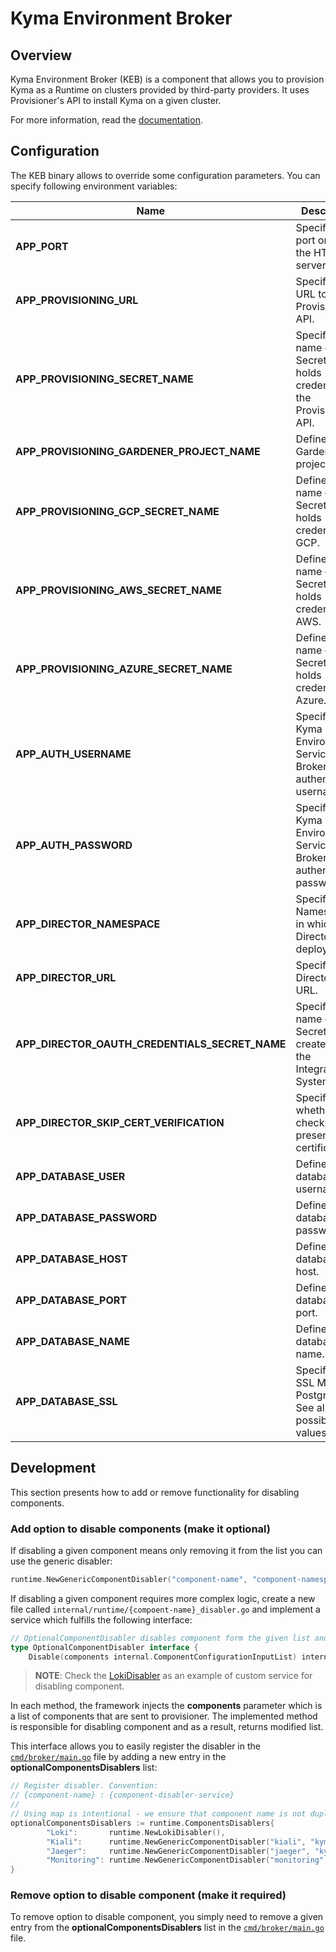 # Kyma Environment Broker

## Overview

Kyma Environment Broker (KEB) is a component that allows you to provision Kyma as a Runtime on clusters provided by third-party providers. It uses Provisioner's API to install Kyma on a given cluster.

For more information, read the [documentation](../../docs/kyma-environment-broker).


## Configuration

The KEB binary allows to override some configuration parameters. You can specify following environment variables:

| Name | Description | Default value |
|-----|---------|:--------:|
| **APP_PORT** | Specifies the port on which the HTTP server listens. | `8080` |
| **APP_PROVISIONING_URL** | Specifies a URL to the Provisioner's API. | None |
| **APP_PROVISIONING_SECRET_NAME** | Specifies the name of the Secret which holds credentials to the Provisioner's API. | None |
| **APP_PROVISIONING_GARDENER_PROJECT_NAME** | Defines the Gardener project name. | `true` |
| **APP_PROVISIONING_GCP_SECRET_NAME** | Defines the name of the Secret which holds credentials to GCP. | None |
| **APP_PROVISIONING_AWS_SECRET_NAME** | Defines the name of the Secret which holds credentials to AWS. | None |
| **APP_PROVISIONING_AZURE_SECRET_NAME** | Defines the name of the Secret which holds credentials to Azure. | None |
| **APP_AUTH_USERNAME** | Specifies the Kyma Environment Service Broker authentication username. | None |
| **APP_AUTH_PASSWORD** | Specifies the Kyma Environment Service Broker authentication password. | None |
| **APP_DIRECTOR_NAMESPACE** | Specifies the Namespace in which Director is deployed. | `compass-system` |
| **APP_DIRECTOR_URL** | Specifies the Director's URL. | `http://compass-director.compass-system.svc.cluster.local:3000/graphql` |
| **APP_DIRECTOR_OAUTH_CREDENTIALS_SECRET_NAME** | Specifies the name of the Secret created by the Integration System. | `compass-kyma-environment-broker-credentials` |
| **APP_DIRECTOR_SKIP_CERT_VERIFICATION** | Specifies whether TLS checks the presented certificates. | `false` |
| **APP_DATABASE_USER** | Defines the database username. | `postgres` |
| **APP_DATABASE_PASSWORD** | Defines the database user password. | `password` |
| **APP_DATABASE_HOST** | Defines the database host. | `localhost` |
| **APP_DATABASE_PORT** | Defines the database port. | `5432` |
| **APP_DATABASE_NAME** | Defines the database name. | `broker` |
| **APP_DATABASE_SSL** | Specifies the SSL Mode for PostgrSQL. See all the possible values [here](https://www.postgresql.org/docs/9.1/libpq-ssl.html).  | `disable`|


## Development

This section presents how to add or remove functionality for disabling components.

### Add option to disable components (make it optional) 

If disabling a given component means only removing it from the list you can use the generic disabler:
  
```go
runtime.NewGenericComponentDisabler("component-name", "component-namespace")
``` 

If disabling a given component requires more complex logic, create a new file called `internal/runtime/{compoent-name}_disabler.go` 
and implement a service which fulfills the following interface:

```go
// OptionalComponentDisabler disables component form the given list and returns a modified list
type OptionalComponentDisabler interface {
	Disable(components internal.ComponentConfigurationInputList) internal.ComponentConfigurationInputList
```

> **NOTE**: Check the [LokiDisabler](`internal/runtime/loki_disabler.go`) as an example of custom service for disabling component.

In each method, the framework injects the  **components** parameter which is a list of components that are sent to provisioner. 
The implemented method is responsible for disabling component and as a result, returns modified list. 
  
This interface allows you to easily register the disabler in the [`cmd/broker/main.go`](./cmd/broker/main.go) file by adding a new entry in the **optionalComponentsDisablers** list:

```go
// Register disabler. Convention:
// {component-name} : {component-disabler-service}
//
// Using map is intentional - we ensure that component name is not duplicated.
optionalComponentsDisablers := runtime.ComponentsDisablers{
		"Loki":       runtime.NewLokiDisabler(),
		"Kiali":      runtime.NewGenericComponentDisabler("kiali", "kyma-system"),
		"Jaeger":     runtime.NewGenericComponentDisabler("jaeger", "kyma-system"),
		"Monitoring": runtime.NewGenericComponentDisabler("monitoring", "kyma-system"),
}
```

### Remove option to disable component (make it required)

To remove option to disable component, you simply need to remove a given entry from the **optionalComponentsDisablers** list in the [`cmd/broker/main.go`](./cmd/broker/main.go) file.